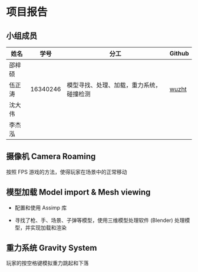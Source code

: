 # 项目报告

## 小组成员

| 姓名   | 学号     | 分工                                     | Github                            |
| ------ | -------- | ---------------------------------------- | --------------------------------- |
| 邵梓硕 |          |                                          |                                   |
| 伍正涛 | 16340246 | 模型寻找、处理、加载，重力系统，碰撞检测 | [wuzht](https://github.com/wuzht) |
| 沈大伟 |          |                                          |                                   |
| 李杰泓 |          |                                          |                                   |



## 摄像机 Camera Roaming

按照 FPS 游戏的方法，使得玩家在场景中的正常移动



## 模型加载 Model import & Mesh viewing

* 配置和使用 Assimp 库

* 寻找了枪、手、场景、子弹等模型，使用三维模型处理软件 (Blender) 处理模型，并实现加载和渲染



## 重力系统 Gravity System

玩家的按空格键模拟重力跳起和下落



